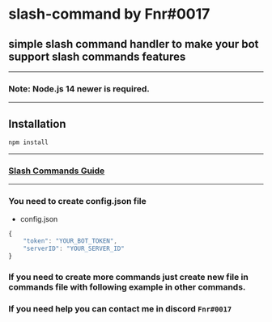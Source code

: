 # slash-command by Fnr#0017

## simple slash command handler to make your bot support slash commands features

---
### Note: Node.js 14 newer is required.
---

## Installation

```sh
npm install
```

---
### [Slash Commands Guide](https://discordjs.guide/interactions/registering-slash-commands.html)
---
### You need to create config.json file

- config.json
```js
{
    "token": "YOUR_BOT_TOKEN",
    "serverID": "YOUR_SERVER_ID"
}
```
### If you need to create more commands just create new file in commands file with following example in other commands.

### If you need help you can contact me in discord `Fnr#0017`
